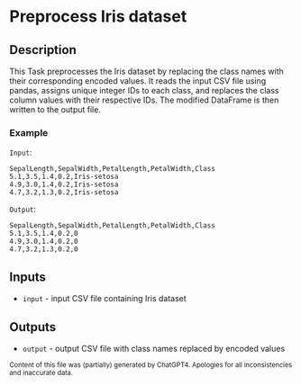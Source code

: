 # Preprocess Iris dataset
## Description
This Task preprocesses the Iris dataset by replacing the class names with their corresponding encoded values. It reads the input CSV file using pandas, assigns unique integer IDs to each class, and replaces the class column values with their respective IDs. The modified DataFrame is then written to the output file.

### Example
`Input`:
```csv
SepalLength,SepalWidth,PetalLength,PetalWidth,Class
5.1,3.5,1.4,0.2,Iris-setosa
4.9,3.0,1.4,0.2,Iris-setosa
4.7,3.2,1.3,0.2,Iris-setosa
```

`Output`:
```csv
SepalLength,SepalWidth,PetalLength,PetalWidth,Class
5.1,3.5,1.4,0.2,0
4.9,3.0,1.4,0.2,0
4.7,3.2,1.3,0.2,0
```
## Inputs
- `input` - input CSV file containing Iris dataset

## Outputs
- `output` - output CSV file with class names replaced by encoded values

<sub>Content of this file was (partially) generated by ChatGPT4. Apologies for all inconsistencies and inaccurate data.</sub>
